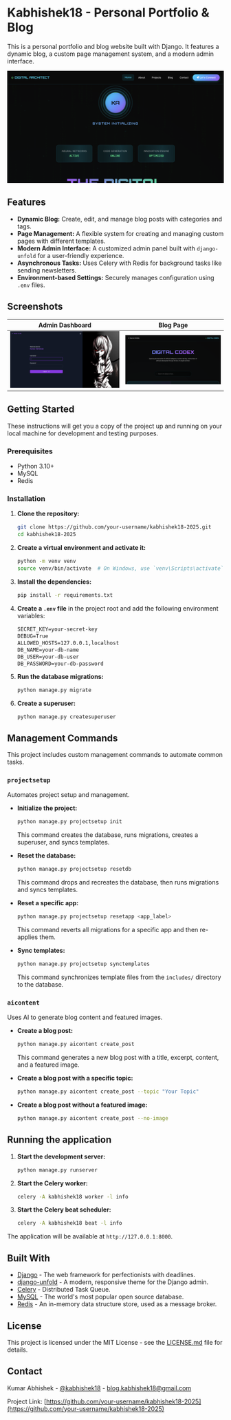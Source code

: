 # Kabhishek18 - Personal Portfolio & Blog

This is a personal portfolio and blog website built with Django. It features a dynamic blog, a custom page management system, and a modern admin interface.

![Homepage](screenshots/homepage.png)

## Features

*   **Dynamic Blog:** Create, edit, and manage blog posts with categories and tags.
*   **Page Management:** A flexible system for creating and managing custom pages with different templates.
*   **Modern Admin Interface:** A customized admin panel built with `django-unfold` for a user-friendly experience.
*   **Asynchronous Tasks:** Uses Celery with Redis for background tasks like sending newsletters.
*   **Environment-based Settings:** Securely manages configuration using `.env` files.

## Screenshots

| Admin Dashboard | Blog Page |
|---|---|
| ![Admin Dashboard](screenshots/admin.png) | ![Blog Page](screenshots/blog.png) |

## Getting Started

These instructions will get you a copy of the project up and running on your local machine for development and testing purposes.

### Prerequisites

*   Python 3.10+
*   MySQL
*   Redis

### Installation

1.  **Clone the repository:**
    ```bash
    git clone https://github.com/your-username/kabhishek18-2025.git
    cd kabhishek18-2025
    ```

2.  **Create a virtual environment and activate it:**
    ```bash
    python -m venv venv
    source venv/bin/activate  # On Windows, use `venv\Scripts\activate`
    ```

3.  **Install the dependencies:**
    ```bash
    pip install -r requirements.txt
    ```

4.  **Create a `.env` file** in the project root and add the following environment variables:
    ```env
    SECRET_KEY=your-secret-key
    DEBUG=True
    ALLOWED_HOSTS=127.0.0.1,localhost
    DB_NAME=your-db-name
    DB_USER=your-db-user
    DB_PASSWORD=your-db-password
    ```

5.  **Run the database migrations:**
    ```bash
    python manage.py migrate
    ```

6.  **Create a superuser:**
    ```bash
    python manage.py createsuperuser
    ```

## Management Commands

This project includes custom management commands to automate common tasks.

### `projectsetup`

Automates project setup and management.

*   **Initialize the project:**
    ```bash
    python manage.py projectsetup init
    ```
    This command creates the database, runs migrations, creates a superuser, and syncs templates.

*   **Reset the database:**
    ```bash
    python manage.py projectsetup resetdb
    ```
    This command drops and recreates the database, then runs migrations and syncs templates.

*   **Reset a specific app:**
    ```bash
    python manage.py projectsetup resetapp <app_label>
    ```
    This command reverts all migrations for a specific app and then re-applies them.

*   **Sync templates:**
    ```bash
    python manage.py projectsetup synctemplates
    ```
    This command synchronizes template files from the `includes/` directory to the database.

### `aicontent`

Uses AI to generate blog content and featured images.

*   **Create a blog post:**
    ```bash
    python manage.py aicontent create_post
    ```
    This command generates a new blog post with a title, excerpt, content, and a featured image.

*   **Create a blog post with a specific topic:**
    ```bash
    python manage.py aicontent create_post --topic "Your Topic"
    ```

*   **Create a blog post without a featured image:**
    ```bash
    python manage.py aicontent create_post --no-image
    ```

## Running the application

1.  **Start the development server:**
    ```bash
    python manage.py runserver
    ```

2.  **Start the Celery worker:**
    ```bash
    celery -A kabhishek18 worker -l info
    ```

3.  **Start the Celery beat scheduler:**
    ```bash
    celery -A kabhishek18 beat -l info
    ```

The application will be available at `http://127.0.0.1:8000`.

## Built With

*   [Django](https://www.djangoproject.com/) - The web framework for perfectionists with deadlines.
*   [django-unfold](https://github.com/unfoldadmin/django-unfold) - A modern, responsive theme for the Django admin.
*   [Celery](https://docs.celeryq.dev/en/stable/) - Distributed Task Queue.
*   [MySQL](https://www.mysql.com/) - The world's most popular open source database.
*   [Redis](https://redis.io/) - An in-memory data structure store, used as a message broker.

## License

This project is licensed under the MIT License - see the [LICENSE.md](LICENSE.md) file for details.

## Contact

Kumar Abhishek - [@kabhishek18](https://twitter.com/kabhishek18) - blog.kabhishek18@gmail.com

Project Link: [https://github.com/your-username/kabhishek18-2025](https://github.com/your-username/kabhishek18-2025)

